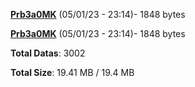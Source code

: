 [**Prb3a0MK**](/data/Prb3a0MK.txt) (05/01/23 - 23:14)- 1848 bytes

[**Prb3a0MK**](/data/Prb3a0MK.txt) (05/01/23 - 23:14)- 1848 bytes

**Total Datas**: 3002

**Total Size**: 19.41 MB / 19.4 MB
